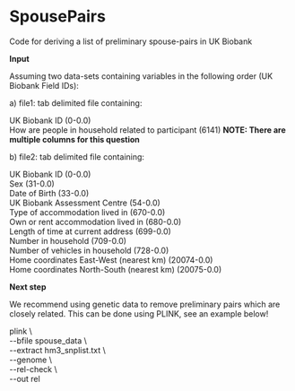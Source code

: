 # SpousePairs
Code for deriving a list of preliminary spouse-pairs in UK Biobank

<b>Input</b>

Assuming two data-sets containing variables in the following order (UK Biobank Field IDs):

a) file1: tab delimited file containing: <br>

UK Biobank ID (0-0.0) <br>
How are people in household related to participant (6141) <b> NOTE: There are multiple columns for this question </b> <br>

b) file2: tab delimited file containing: <br>

UK Biobank ID (0-0.0) <br>
Sex (31-0.0) <br>
Date of Birth (33-0.0) <br>
UK Biobank Assessment Centre (54-0.0) <br>
Type of accommodation lived in (670-0.0) <br>
Own or rent accommodation lived in (680-0.0) <br>
Length of time at current address (699-0.0) <br>
Number in household (709-0.0) <br>
Number of vehicles in household (728-0.0) <br>
Home coordinates East-West (nearest km) (20074-0.0) <br>
Home coordinates North-South (nearest km) (20075-0.0) <br>

<b> Next step </b>

We recommend using genetic data to remove preliminary pairs which are closely related. This can be done using PLINK, see an example below!

plink \ <br>
	--bfile spouse_data \ <br>
	--extract hm3_snplist.txt \ <br>
	--genome \ <br>
	--rel-check \ <br>
	--out rel <br>
